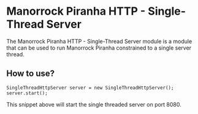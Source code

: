 
# Manorrock Piranha HTTP - Single-Thread Server

The Manorrock Piranha HTTP - Single-Thread Server module is a module that can be
used to run Manorrock Piranha constrained to a single server thread.

## How to use?

    SingleThreadHttpServer server = new SingleThreadHttpServer();
    server.start();

This snippet above will start the single threaded server on port 8080.